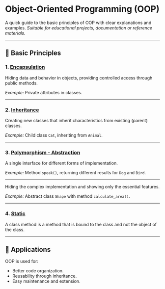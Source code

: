 # Object-Oriented Programming (OOP)

A quick guide to the basic principles of OOP with clear explanations and examples.
*Suitable for educational projects, documentation or reference materials.*

---

## 📌 Basic Principles

### 1. [Encapsulation](https://github.com/wako8o/OOP/tree/main/07_encapsulation_lab)
Hiding data and behavior in objects, providing controlled access through public methods.

*Example:* Private attributes in classes.

---

### 2. [Inheritance](https://github.com/wako8o/OOP/tree/main/05_inheritance_lab)
Creating new classes that inherit characteristics from existing (parent) classes.

*Example:* Child class `Cat`, inheriting from `Animal`.

---
### 3. [Polymorphism - Abstraction](https://github.com/wako8o/OOP/tree/main/11_polymorphism_and_abstraction_lab)

A single interface for different forms of implementation.

*Example:* Method `speak()`, returning different results for `Dog` and `Bird`.

---
Hiding the complex implementation and showing only the essential features.

*Example:* Abstract class `Shape` with method `calculate_area()`.

---
### 4. [Static](https://github.com/wako8o/OOP/tree/main/09_static_and_class_methods_lab)

A class method is a method that is bound to the class and not the object of the class.


---

## 🎯 Applications
OOP is used for:
- Better code organization.
- Reusability through inheritance.
- Easy maintenance and extension.



